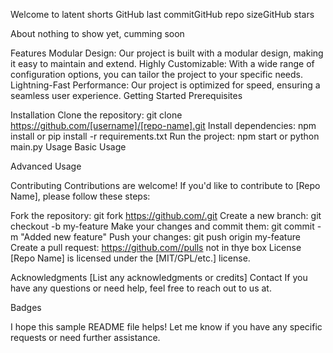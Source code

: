 Welcome to latent shorts
GitHub last commitGitHub repo sizeGitHub stars

About
nothing to show yet, cumming soon

Features
Modular Design: Our project is built with a modular design, making it easy to maintain and extend.
Highly Customizable: With a wide range of configuration options, you can tailor the project to your specific needs.
Lightning-Fast Performance: Our project is optimized for speed, ensuring a seamless user experience.
Getting Started
Prerequisites

Installation
Clone the repository: git clone https://github.com/[username]/[repo-name].git
Install dependencies: npm install or pip install -r requirements.txt
Run the project: npm start or python main.py
Usage
Basic Usage

Advanced Usage

Contributing
Contributions are welcome! If you'd like to contribute to [Repo Name], please follow these steps:

Fork the repository: git fork https://github.com/.git
Create a new branch: git checkout -b my-feature
Make your changes and commit them: git commit -m "Added new feature"
Push your changes: git push origin my-feature
Create a pull request: https://github.com//pulls not in thye box
License
[Repo Name] is licensed under the [MIT/GPL/etc.] license.

Acknowledgments
[List any acknowledgments or credits]
Contact
If you have any questions or need help, feel free to reach out to us at.

Badges


I hope this sample README file helps! Let me know if you have any specific requests or need further assistance.
